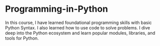# Programming-in-Python
In this course, I have learned foundational programming skills with basic Python Syntax. I also learned how to use code to solve problems. I  dive deep into the Python ecosystem and learn popular modules, libraries, and tools for Python. 
